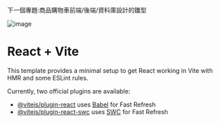 下一個專題:商品購物車前端/後端/資料庫設計的雛型

![image](https://github.com/Evan1349/catalog/assets/94741456/f0b47335-c3c7-4773-87ef-e4feabb69f45)

# React + Vite

This template provides a minimal setup to get React working in Vite with HMR and some ESLint rules.

Currently, two official plugins are available:

- [@vitejs/plugin-react](https://github.com/vitejs/vite-plugin-react/blob/main/packages/plugin-react/README.md) uses [Babel](https://babeljs.io/) for Fast Refresh
- [@vitejs/plugin-react-swc](https://github.com/vitejs/vite-plugin-react-swc) uses [SWC](https://swc.rs/) for Fast Refresh
